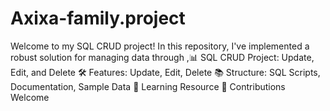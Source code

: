 # Axixa-family.project
Welcome to my SQL CRUD project! In this repository, I've implemented a robust solution for managing data through ,📊 SQL CRUD Project: Update, Edit, and Delete 🛠️ Features: Update, Edit, Delete 📚 Structure: SQL Scripts, Documentation, Sample Data 🌟 Learning Resource 🔧 Contributions Welcome
